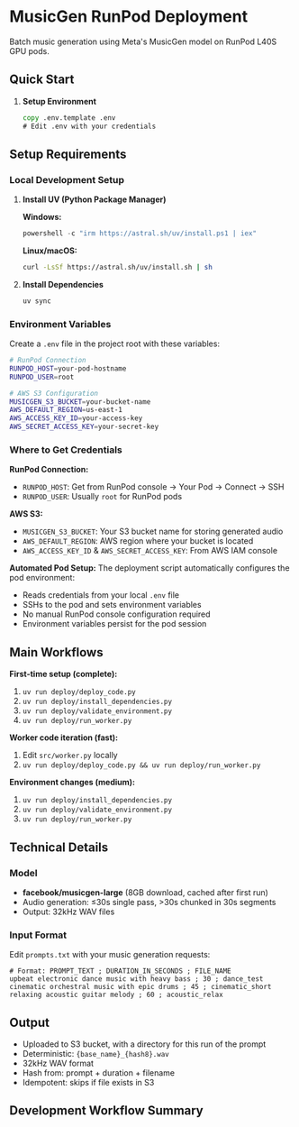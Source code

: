 # MusicGen RunPod Deployment

Batch music generation using Meta's MusicGen model on RunPod L40S GPU pods.

## Quick Start

1. **Setup Environment**
   ```cmd
   copy .env.template .env
   # Edit .env with your credentials
   ```


## Setup Requirements

### Local Development Setup

1. **Install UV (Python Package Manager)**
   
   **Windows:**
   ```powershell
   powershell -c "irm https://astral.sh/uv/install.ps1 | iex"
   ```
   
   **Linux/macOS:**
   ```bash
   curl -LsSf https://astral.sh/uv/install.sh | sh
   ```

2. **Install Dependencies**
   ```bash
   uv sync
   ```


### Environment Variables

Create a `.env` file in the project root with these variables:

```bash
# RunPod Connection
RUNPOD_HOST=your-pod-hostname
RUNPOD_USER=root

# AWS S3 Configuration  
MUSICGEN_S3_BUCKET=your-bucket-name
AWS_DEFAULT_REGION=us-east-1
AWS_ACCESS_KEY_ID=your-access-key
AWS_SECRET_ACCESS_KEY=your-secret-key
```

### Where to Get Credentials

**RunPod Connection:**
- `RUNPOD_HOST`: Get from RunPod console → Your Pod → Connect → SSH
- `RUNPOD_USER`: Usually `root` for RunPod pods

**AWS S3:**
- `MUSICGEN_S3_BUCKET`: Your S3 bucket name for storing generated audio
- `AWS_DEFAULT_REGION`: AWS region where your bucket is located
- `AWS_ACCESS_KEY_ID` & `AWS_SECRET_ACCESS_KEY`: From AWS IAM console

**Automated Pod Setup:**
The deployment script automatically configures the pod environment:
- Reads credentials from your local `.env` file
- SSHs to the pod and sets environment variables  
- No manual RunPod console configuration required
- Environment variables persist for the pod session

## Main Workflows

**First-time setup (complete):**
1. `uv run deploy/deploy_code.py`
2. `uv run deploy/install_dependencies.py` 
3. `uv run deploy/validate_environment.py`
4. `uv run deploy/run_worker.py`

**Worker code iteration (fast):**
1. Edit `src/worker.py` locally
2. `uv run deploy/deploy_code.py && uv run deploy/run_worker.py`

**Environment changes (medium):**
1. `uv run deploy/install_dependencies.py`
2. `uv run deploy/validate_environment.py`
3. `uv run deploy/run_worker.py`

## Technical Details

### Model
- **facebook/musicgen-large** (8GB download, cached after first run)
- Audio generation: ≤30s single pass, >30s chunked in 30s segments
- Output: 32kHz WAV files

### Input Format

Edit `prompts.txt` with your music generation requests:

```
# Format: PROMPT_TEXT ; DURATION_IN_SECONDS ; FILE_NAME
upbeat electronic dance music with heavy bass ; 30 ; dance_test
cinematic orchestral music with epic drums ; 45 ; cinematic_short
relaxing acoustic guitar melody ; 60 ; acoustic_relax
```

## Output
- Uploaded to S3 bucket, with a directory for this run of the prompt
- Deterministic: `{base_name}_{hash8}.wav`
- 32kHz WAV format
- Hash from: prompt + duration + filename
- Idempotent: skips if file exists in S3


## Development Workflow Summary
